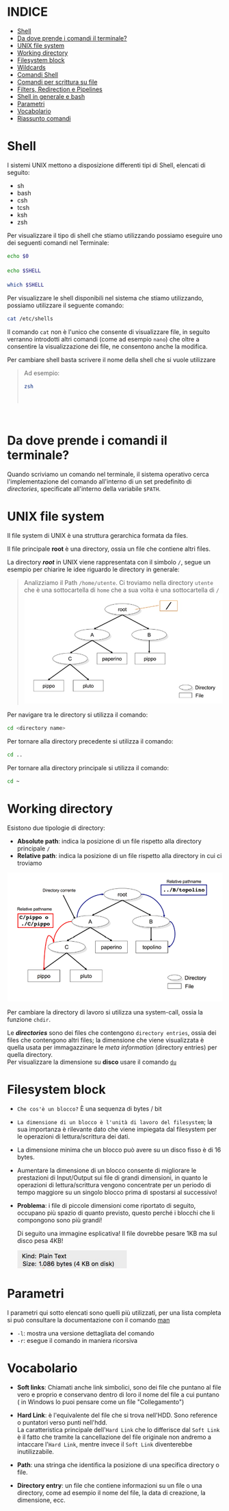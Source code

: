 # INDICE

* [Shell](#shell)
* [Da dove prende i comandi il terminale?](#da-dove-prende-i-comandi-il-terminale)
* [UNIX file system](#unix-file-system)
* [Working directory](#working-directory)
* [Filesystem block](#filesystem-block)
* [Wildcards](/Wildcards.md)
* [Comandi Shell](/comandi_shell.md)
* [Comandi per scrittura su file](/Comandi_files.md)
* [Filters, Redirection e Pipelines](/Filters_Redirections_Pipelines.md)
* [Shell in generale e bash](/Shell.md)
* [Parametri](#parametri)
* [Vocabolario](#vocabolario)
* [Riassunto comandi](/Comandi.md)

# Shell
I sistemi UNIX mettono a disposizione differenti tipi di Shell, elencati di seguito:
* sh
* bash
* csh
* tcsh
* ksh
* zsh

Per visualizzare il tipo di shell che stiamo utilizzando possiamo eseguire uno dei seguenti comandi nel Terminale: 

```bash
echo $0

echo $SHELL

which $SHELL
```

Per visualizzare le shell disponibili nel sistema che stiamo utilizzando, possiamo utilizzare il seguente comando: 

```bash
cat /etc/shells
```
Il comando `cat` non è l'unico che consente di visualizzare file, in seguito verranno introdotti altri comandi (come ad esempio `nano`) che oltre a consentire la visualizzazione dei file, ne consentono anche la modifica.

Per cambiare shell basta scrivere il nome della shell che si vuole utilizzare
>Ad esempio: 
>```bash
>zsh
>```
><br>

<br>

# Da dove prende i comandi il terminale?
Quando scriviamo un comando nel terminale, il sistema operativo cerca l'implementazione del comando all'interno di un set predefinito di *directories*, specificate all'interno della variabile `$PATH`.

# UNIX file system


Il file system di UNIX è una struttura gerarchica formata da files.

Il file principale **root** è una directory, ossia un file che contiene altri files. 

La directory ***root*** in UNIX viene rappresentata con il simbolo `/`, segue un esempio per chiarire le idee riguardo le directory in generale:


>Analizziamo il Path ```/home/utente```. Ci troviamo nella directory `utente` che è una sottocartella di `home` che a sua volta è una sottocartella di `/`
>![](img/fileSystem.jpg)

Per navigare tra le directory si utilizza il comando:
```bash
cd <directory name>
```
Per tornare alla directory precedente si utilizza il comando:
```bash
cd ..
```
Per tornare alla directory principale si utilizza il comando:
```bash
cd ~
```

# Working directory

Esistono due tipologie di directory:
* **Absolute path**: indica la posizione di un file rispetto alla directory principale `/`
* **Relative path**: indica la posizione di un file rispetto alla directory in cui ci troviamo

![](img/workingDirectory.png)

Per cambiare la directory di lavoro si utilizza una system-call, ossia la funzione `chdir`.

Le ***directories*** sono dei files che contengono `directory entries`, ossia dei files che contengono altri files; la dimensione che viene visualizzata è quella usata per immagazzinare le *meta information* (directory entries) per quella directory.<br>
Per visualizzare la dimensione su **disco** usare il comando [`du`](#du)

# Filesystem block
* `Che cos'è un blocco?` È una sequenza di bytes / bit

* `La dimensione di un blocco è l'unità di lavoro del filesystem`; la sua importanza è rilevante dato che viene impiegata dal filesystem per le operazioni di lettura/scrittura dei dati.

* La dimensione minima che un blocco può avere su un disco fisso è di 16 bytes. 

* Aumentare la dimensione di un blocco consente di migliorare le prestazioni di Input/Output sui file di grandi dimensioni, in quanto le operazioni di lettura/scrittura vengono concentrate per un periodo di tempo maggiore su un singolo blocco prima di spostarsi al successivo!

* **Problema**: i file di piccole dimensioni come riportato di seguito, occupano più spazio di quanto previsto, questo perché i blocchi che li compongono sono più grandi!

  Di seguito una immagine esplicativa! Il file dovrebbe pesare 1KB ma sul disco pesa 4KB!




  ![](img/block.png)


# Parametri

I parametri qui sotto elencati sono quelli più utilizzati, per una lista completa si può consultare la documentazione con il comando [man](#man)

* `-l`: mostra una versione dettagliata del comando
* `-r`: esegue il comando in maniera ricorsiva

# Vocabolario

* **Soft links**: Chiamati anche link simbolici, sono dei file che puntano al file vero e proprio e conservano dentro di loro il nome del file a cui puntano ( in Windows lo puoi pensare come un file "Collegamento")


* **Hard Link**: è l'equivalente del file che si trova nell'HDD. Sono reference o puntatori verso punti nell'hdd. <br> La caratteristica principale dell'`Hard Link` che lo differisce dal `Soft Link` è il fatto che tramite la cancellazione del file originale non andremo a intaccare l'`Hard Link`, mentre invece il `Soft Link` diventerebbe inutilizzabile.





* **Path**: una stringa che identifica la posizione di una specifica directory o file.

* **Directory entry**: un file che contiene informazioni su un file o una directory, come ad esempio il nome del file, la data di creazione, la dimensione, ecc.

[def]: img/ls-s.png
[def2]: £
